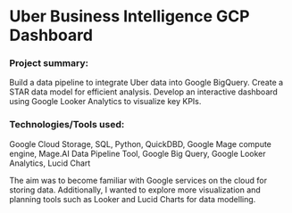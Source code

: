 # Uber Business Intelligence GCP Dashboard

### Project summary:
Build a data pipeline to integrate Uber data into Google BigQuery. Create a STAR data model for efficient analysis. Develop an interactive dashboard using Google Looker Analytics to visualize key KPIs.

### Technologies/Tools used:

Google Cloud Storage, SQL, Python, QuickDBD, Google Mage compute engine, Mage.AI Data Pipeline Tool, Google Big Query, Google Looker Analytics, Lucid Chart

The aim was to become familiar with Google services on the cloud for storing data. Additionally, I wanted to explore more visualization and planning tools such as Looker and Lucid Charts for data modelling. 
